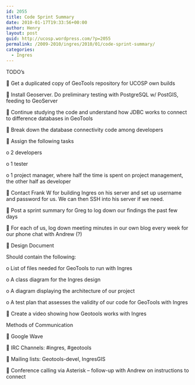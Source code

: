 ```yaml
---
id: 2055
title: Code Sprint Summary
date: 2010-01-17T19:33:56+00:00
author: Henry
layout: post
guid: http://ucosp.wordpress.com/?p=2055
permalink: /2009-2010/ingres/2010/01/code-sprint-summary/
categories:
  - Ingres
---
```

TODO’s
  
 Get a duplicated copy of GeoTools repository for UCOSP own builds
  
 Install Geoserver. Do preliminary testing with PostgreSQL w/ PostGIS, feeding to GeoServer
  
 Continue studying the code and understand how JDBC works to connect to difference databases in GeoTools
  
 Break down the database connectivity code among developers
  
 Assign the following tasks
  
o 2 developers
  
o 1 tester
  
o 1 project manager, where half the time is spent on project management, the other half as developer
  
 Contact Frank W for building Ingres on his server and set up username and password for us. We can then SSH into his server if we need.
  
 Post a sprint summary for Greg to log down our findings the past few days
  
 For each of us, log down meeting minutes in our own blog every week for our phone chat with Andrew (?)
  
 Design Document
  
Should contain the following:
  
o List of files needed for GeoTools to run with Ingres
  
o A class diagram for the Ingres design
  
o A diagram displaying the architecture of our project
  
o A test plan that assesses the validity of our code for GeoTools with Ingres
  
 Create a video showing how Geotools works with Ingres

Methods of Communication
  
 Google Wave
  
 IRC Channels: #ingres, #geotools
  
 Mailing lists: Geotools-devel, IngresGIS
  
 Conference calling via Asterisk – follow-up with Andrew on instructions to connect